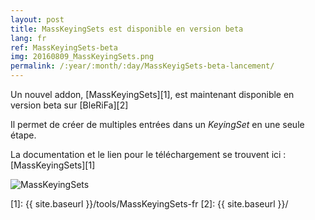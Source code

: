 ```yaml
---
layout: post
title: MassKeyingSets est disponible en version beta
lang: fr
ref: MassKeyingSets-beta
img: 20160809_MassKeyingSets.png
permalink: /:year/:month/:day/MassKeyigSets-beta-lancement/
---
```


Un nouvel addon, [MassKeyingSets][1], est maintenant disponible en version beta sur [BleRiFa][2]  

Il permet de créer de multiples entrées dans un *KeyingSet* en une seule étape.

La documentation et le lien pour le téléchargement se trouvent ici : [MassKeyingSets][1]

![MassKeyingSets]({{site.base_url}}/assets/img/MassKeyingSets/popup_bones.png)

[1]: {{ site.baseurl }}/tools/MassKeyingSets-fr
[2]: {{ site.baseurl }}/
